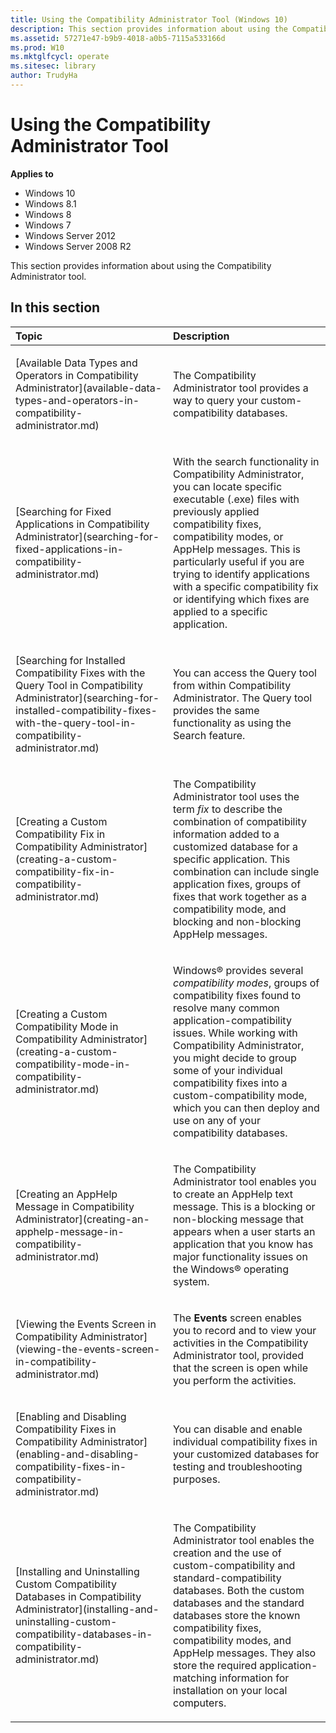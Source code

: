```yaml
---
title: Using the Compatibility Administrator Tool (Windows 10)
description: This section provides information about using the Compatibility Administrator tool.
ms.assetid: 57271e47-b9b9-4018-a0b5-7115a533166d
ms.prod: W10
ms.mktglfcycl: operate
ms.sitesec: library
author: TrudyHa
---
```


# Using the Compatibility Administrator Tool


**Applies to**

-   Windows 10
-   Windows 8.1
-   Windows 8
-   Windows 7
-   Windows Server 2012
-   Windows Server 2008 R2

This section provides information about using the Compatibility Administrator tool.

## In this section


<table>
<colgroup>
<col width="50%" />
<col width="50%" />
</colgroup>
<thead>
<tr class="header">
<th align="left">Topic</th>
<th align="left">Description</th>
</tr>
</thead>
<tbody>
<tr class="odd">
<td align="left"><p>[Available Data Types and Operators in Compatibility Administrator](available-data-types-and-operators-in-compatibility-administrator.md)</p></td>
<td align="left"><p>The Compatibility Administrator tool provides a way to query your custom-compatibility databases.</p></td>
</tr>
<tr class="even">
<td align="left"><p>[Searching for Fixed Applications in Compatibility Administrator](searching-for-fixed-applications-in-compatibility-administrator.md)</p></td>
<td align="left"><p>With the search functionality in Compatibility Administrator, you can locate specific executable (.exe) files with previously applied compatibility fixes, compatibility modes, or AppHelp messages. This is particularly useful if you are trying to identify applications with a specific compatibility fix or identifying which fixes are applied to a specific application.</p></td>
</tr>
<tr class="odd">
<td align="left"><p>[Searching for Installed Compatibility Fixes with the Query Tool in Compatibility Administrator](searching-for-installed-compatibility-fixes-with-the-query-tool-in-compatibility-administrator.md)</p></td>
<td align="left"><p>You can access the Query tool from within Compatibility Administrator. The Query tool provides the same functionality as using the Search feature.</p></td>
</tr>
<tr class="even">
<td align="left"><p>[Creating a Custom Compatibility Fix in Compatibility Administrator](creating-a-custom-compatibility-fix-in-compatibility-administrator.md)</p></td>
<td align="left"><p>The Compatibility Administrator tool uses the term <em>fix</em> to describe the combination of compatibility information added to a customized database for a specific application. This combination can include single application fixes, groups of fixes that work together as a compatibility mode, and blocking and non-blocking AppHelp messages.</p></td>
</tr>
<tr class="odd">
<td align="left"><p>[Creating a Custom Compatibility Mode in Compatibility Administrator](creating-a-custom-compatibility-mode-in-compatibility-administrator.md)</p></td>
<td align="left"><p>Windows® provides several <em>compatibility modes</em>, groups of compatibility fixes found to resolve many common application-compatibility issues. While working with Compatibility Administrator, you might decide to group some of your individual compatibility fixes into a custom-compatibility mode, which you can then deploy and use on any of your compatibility databases.</p></td>
</tr>
<tr class="even">
<td align="left"><p>[Creating an AppHelp Message in Compatibility Administrator](creating-an-apphelp-message-in-compatibility-administrator.md)</p></td>
<td align="left"><p>The Compatibility Administrator tool enables you to create an AppHelp text message. This is a blocking or non-blocking message that appears when a user starts an application that you know has major functionality issues on the Windows® operating system.</p></td>
</tr>
<tr class="odd">
<td align="left"><p>[Viewing the Events Screen in Compatibility Administrator](viewing-the-events-screen-in-compatibility-administrator.md)</p></td>
<td align="left"><p>The <strong>Events</strong> screen enables you to record and to view your activities in the Compatibility Administrator tool, provided that the screen is open while you perform the activities.</p></td>
</tr>
<tr class="even">
<td align="left"><p>[Enabling and Disabling Compatibility Fixes in Compatibility Administrator](enabling-and-disabling-compatibility-fixes-in-compatibility-administrator.md)</p></td>
<td align="left"><p>You can disable and enable individual compatibility fixes in your customized databases for testing and troubleshooting purposes.</p></td>
</tr>
<tr class="odd">
<td align="left"><p>[Installing and Uninstalling Custom Compatibility Databases in Compatibility Administrator](installing-and-uninstalling-custom-compatibility-databases-in-compatibility-administrator.md)</p></td>
<td align="left"><p>The Compatibility Administrator tool enables the creation and the use of custom-compatibility and standard-compatibility databases. Both the custom databases and the standard databases store the known compatibility fixes, compatibility modes, and AppHelp messages. They also store the required application-matching information for installation on your local computers.</p></td>
</tr>
</tbody>
</table>

 

 

 






